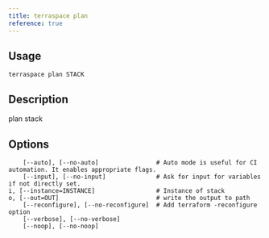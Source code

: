 ```yaml
---
title: terraspace plan
reference: true
---
```


## Usage

    terraspace plan STACK

## Description

plan stack


## Options

```
    [--auto], [--no-auto]                # Auto mode is useful for CI automation. It enables appropriate flags.
    [--input], [--no-input]              # Ask for input for variables if not directly set.
i, [--instance=INSTANCE]                 # Instance of stack
o, [--out=OUT]                           # write the output to path
    [--reconfigure], [--no-reconfigure]  # Add terraform -reconfigure option
    [--verbose], [--no-verbose]          
    [--noop], [--no-noop]                
```


